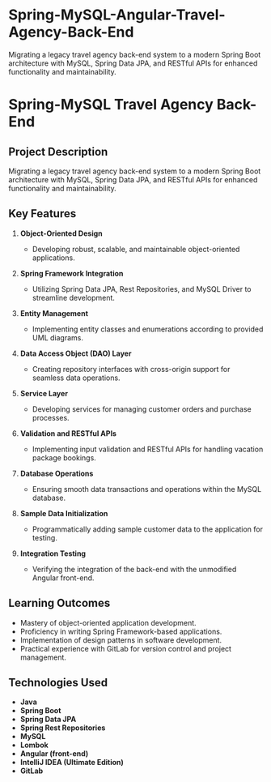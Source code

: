 # Spring-MySQL-Angular-Travel-Agency-Back-End
Migrating a legacy travel agency back-end system to a modern Spring Boot architecture with MySQL, Spring Data JPA, and RESTful APIs for enhanced functionality and maintainability.

# Spring-MySQL Travel Agency Back-End

## Project Description

Migrating a legacy travel agency back-end system to a modern Spring Boot architecture with MySQL, Spring Data JPA, and RESTful APIs for enhanced functionality and maintainability.

## Key Features

1. **Object-Oriented Design**
   - Developing robust, scalable, and maintainable object-oriented applications.

2. **Spring Framework Integration**
   - Utilizing Spring Data JPA, Rest Repositories, and MySQL Driver to streamline development.

3. **Entity Management**
   - Implementing entity classes and enumerations according to provided UML diagrams.

4. **Data Access Object (DAO) Layer**
   - Creating repository interfaces with cross-origin support for seamless data operations.

5. **Service Layer**
   - Developing services for managing customer orders and purchase processes.

6. **Validation and RESTful APIs**
   - Implementing input validation and RESTful APIs for handling vacation package bookings.

7. **Database Operations**
   - Ensuring smooth data transactions and operations within the MySQL database.

8. **Sample Data Initialization**
   - Programmatically adding sample customer data to the application for testing.

9. **Integration Testing**
   - Verifying the integration of the back-end with the unmodified Angular front-end.

## Learning Outcomes

- Mastery of object-oriented application development.
- Proficiency in writing Spring Framework-based applications.
- Implementation of design patterns in software development.
- Practical experience with GitLab for version control and project management.

## Technologies Used

- **Java**
- **Spring Boot**
- **Spring Data JPA**
- **Spring Rest Repositories**
- **MySQL**
- **Lombok**
- **Angular (front-end)**
- **IntelliJ IDEA (Ultimate Edition)**
- **GitLab**
